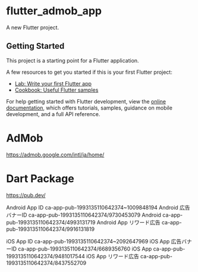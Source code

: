 # flutter_admob_app

A new Flutter project.

## Getting Started

This project is a starting point for a Flutter application.

A few resources to get you started if this is your first Flutter project:

- [Lab: Write your first Flutter app](https://docs.flutter.dev/get-started/codelab)
- [Cookbook: Useful Flutter samples](https://docs.flutter.dev/cookbook)

For help getting started with Flutter development, view the
[online documentation](https://docs.flutter.dev/), which offers tutorials,
samples, guidance on mobile development, and a full API reference.

# AdMob
https://admob.google.com/intl/ja/home/

# Dart Package
https://pub.dev/

Android App ID
ca-app-pub-1993135110642374~1009848194
Android 広告バナーID
ca-app-pub-1993135110642374/9730453079
Android
ca-app-pub-1993135110642374/4993131719
Android App リワード広告
ca-app-pub-1993135110642374/9916131819

iOS App ID
ca-app-pub-1993135110642374~2092647969
iOS App 広告バナーID
ca-app-pub-1993135110642374/6689356760
iOS App 
ca-app-pub-1993135110642374/9481017544
iOS App リワード広告
ca-app-pub-1993135110642374/8437552709